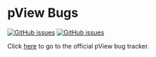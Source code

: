 # pView Bugs

[![GitHub issues](https://img.shields.io/github/issues/pviewCorp/bugs)](https://github.com/pviewCorp/bugs/issues)
[![GitHub issues](https://img.shields.io/badge/awesomeness-max-yellow)](https://github.com/pviewCorp/bugs/issues)

Click [here](https://github.com/ProfessorShep/bugs/issues) to go to the official pView bug tracker.
